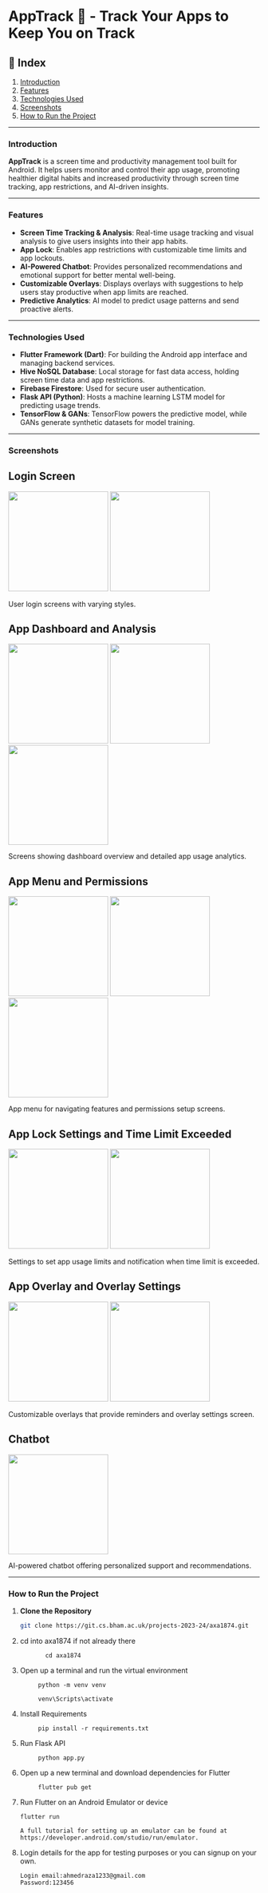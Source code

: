 # AppTrack 📱 - Track Your Apps to Keep You on Track

## 📌 Index
1. [Introduction](#introduction)
2. [Features](#features)
3. [Technologies Used](#technologies-used)
4. [Screenshots](#screenshots)
5. [How to Run the Project](#how-to-run-the-project)

---

### Introduction
**AppTrack** is a screen time and productivity management tool built for Android. It helps users monitor and control their app usage, promoting healthier digital habits and increased productivity through screen time tracking, app restrictions, and AI-driven insights.

---

### Features
- **Screen Time Tracking & Analysis**: Real-time usage tracking and visual analysis to give users insights into their app habits.
- **App Lock**: Enables app restrictions with customizable time limits and app lockouts.
- **AI-Powered Chatbot**: Provides personalized recommendations and emotional support for better mental well-being.
- **Customizable Overlays**: Displays overlays with suggestions to help users stay productive when app limits are reached.
- **Predictive Analytics**: AI model to predict usage patterns and send proactive alerts.

---

### Technologies Used
- **Flutter Framework (Dart)**: For building the Android app interface and managing backend services.
- **Hive NoSQL Database**: Local storage for fast data access, holding screen time data and app restrictions.
- **Firebase Firestore**: Used for secure user authentication.
- **Flask API (Python)**: Hosts a machine learning LSTM model for predicting usage trends.
- **TensorFlow & GANs**: TensorFlow powers the predictive model, while GANs generate synthetic datasets for model training.

---

### Screenshots

## Login Screen  
<p float="left">
   <img src="https://github.com/user-attachments/assets/0675943c-0700-4f7d-bd08-7b52c7a48e65" width="200" />
   <img src="https://github.com/user-attachments/assets/d0390351-59a3-4905-93ba-771e11b4fbbc" width="200" />
</p>
User login screens with varying styles.

## App Dashboard and Analysis
<p float="left">
   <img src="https://github.com/user-attachments/assets/f7e135a0-3e60-4739-85ac-be84e04ffbaf" width="200" />
   <img src="https://github.com/user-attachments/assets/529e69c2-73e3-4ffe-b2b8-1c7f9859786c" width="200" />
   <img src="https://github.com/user-attachments/assets/d7125187-c60f-4889-a0ab-4fd485bd36e8" width="200" />
</p>
Screens showing dashboard overview and detailed app usage analytics.

## App Menu and Permissions
<p float="left">
   <img src="https://github.com/user-attachments/assets/cc445377-a0c9-46c9-9ee0-e9ced4fbb8fc" width="200" />
   <img src="https://github.com/user-attachments/assets/0d2e7d52-7663-4d78-8171-64c8b12ba9be" width="200" />
   <img src="https://github.com/user-attachments/assets/57eaf7e6-1265-49c9-9d1f-50ec175dcb57" width="200" />
</p>
App menu for navigating features and permissions setup screens.

## App Lock Settings and Time Limit Exceeded
<p float="left">
   <img src="https://github.com/user-attachments/assets/82bc2262-7efa-42ee-8b55-288d65f4d8f8" width="200" />
   <img src="https://github.com/user-attachments/assets/bf8e801b-9e9b-4362-bda6-691a015f7836" width="200" />
</p>
Settings to set app usage limits and notification when time limit is exceeded.

## App Overlay and Overlay Settings
<p float="left">
   <img src="https://github.com/user-attachments/assets/e0d36830-1876-438a-9bf3-41776309cc1c" width="200" />
   <img src="https://github.com/user-attachments/assets/ec67d708-f54c-4cc9-9aa1-3a10e4ff886c" width="200" />
</p>
Customizable overlays that provide reminders and overlay settings screen.

## Chatbot
<p float="left">
   <img src="https://github.com/user-attachments/assets/1c47d4b0-cb23-4371-8ff0-277d2d73ca0f" width="200" />
</p>
AI-powered chatbot offering personalized support and recommendations.

---

### How to Run the Project
1. **Clone the Repository**  
   ```bash
   git clone https://git.cs.bham.ac.uk/projects-2023-24/axa1874.git

2.  cd into axa1874 if not already there

               cd axa1874

3. Open up a terminal and run the virtual environment
            
            python -m venv venv

            venv\Scripts\activate

3. Install Requirements

            pip install -r requirements.txt

4. Run Flask API

            python app.py

5. Open up a new terminal and download dependencies for Flutter

            flutter pub get

6. Run Flutter on an Android Emulator or device
       

       flutter run

       A full tutorial for setting up an emulator can be found at https://developer.android.com/studio/run/emulator.


7. Login details for the app for testing purposes or you can signup on your own.
   
       Login email:ahmedraza1233@gmail.com
       Password:123456
